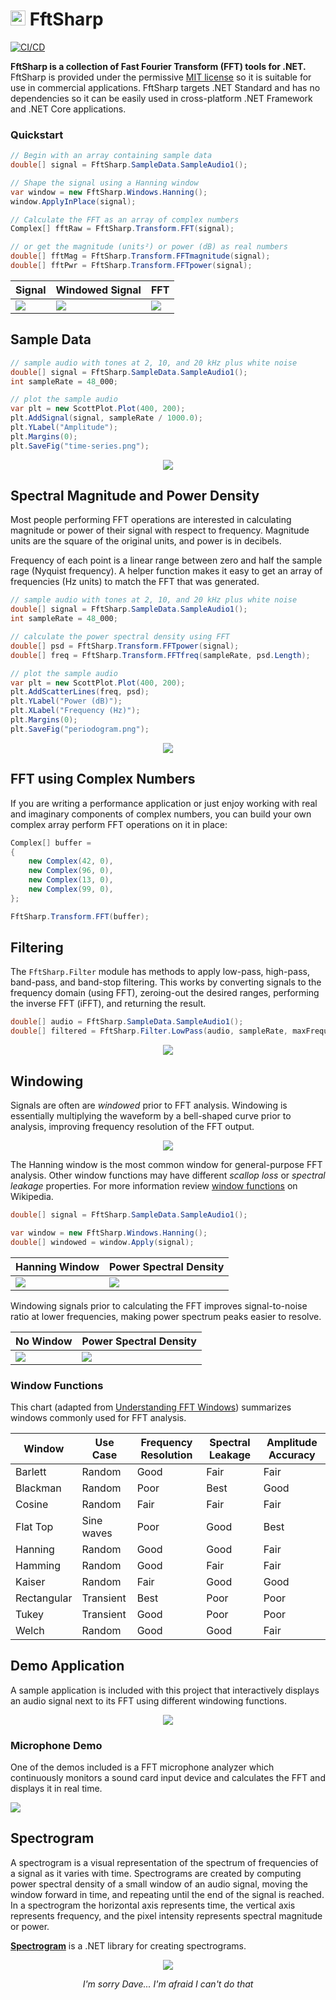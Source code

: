 # <img src="dev/icon/v3/fftsharp-icon-24.png" height="24" width="24"> FftSharp

[![CI/CD](https://github.com/swharden/FftSharp/actions/workflows/ci.yaml/badge.svg)](https://github.com/swharden/FftSharp/actions/workflows/ci.yaml)

**FftSharp is a collection of Fast Fourier Transform (FFT) tools for .NET.** FftSharp is provided under the permissive [MIT license](LICENSE) so it is suitable for use in commercial applications. FftSharp targets .NET Standard and has no dependencies so it can be easily used in cross-platform .NET Framework and .NET Core applications.

### Quickstart

```cs
// Begin with an array containing sample data
double[] signal = FftSharp.SampleData.SampleAudio1();

// Shape the signal using a Hanning window
var window = new FftSharp.Windows.Hanning();
window.ApplyInPlace(signal);

// Calculate the FFT as an array of complex numbers
Complex[] fftRaw = FftSharp.Transform.FFT(signal);

// or get the magnitude (units²) or power (dB) as real numbers
double[] fftMag = FftSharp.Transform.FFTmagnitude(signal);
double[] fftPwr = FftSharp.Transform.FFTpower(signal);
```

Signal | Windowed Signal | FFT
---|---|---
![](dev/quickstart/audio.png)|![](dev/quickstart/audio-windowed.png)|![](dev/quickstart/fft-windowed.png)

## Sample Data

```cs
// sample audio with tones at 2, 10, and 20 kHz plus white noise
double[] signal = FftSharp.SampleData.SampleAudio1();
int sampleRate = 48_000;

// plot the sample audio
var plt = new ScottPlot.Plot(400, 200);
plt.AddSignal(signal, sampleRate / 1000.0);
plt.YLabel("Amplitude");
plt.Margins(0);
plt.SaveFig("time-series.png");
```

<div align="center">

![](dev/quickstart/time-series.png)

</div>

## Spectral Magnitude and Power Density

Most people performing FFT operations are interested in calculating magnitude or power of their signal with respect to frequency. Magnitude units are the square of the original units, and power is in decibels.

Frequency of each point is a linear range between zero and half the sample rage (Nyquist frequency). A helper function makes it easy to get an array of frequencies (Hz units) to match the FFT that was generated.

```cs
// sample audio with tones at 2, 10, and 20 kHz plus white noise
double[] signal = FftSharp.SampleData.SampleAudio1();
int sampleRate = 48_000;

// calculate the power spectral density using FFT
double[] psd = FftSharp.Transform.FFTpower(signal);
double[] freq = FftSharp.Transform.FFTfreq(sampleRate, psd.Length);

// plot the sample audio
var plt = new ScottPlot.Plot(400, 200);
plt.AddScatterLines(freq, psd);
plt.YLabel("Power (dB)");
plt.XLabel("Frequency (Hz)");
plt.Margins(0);
plt.SaveFig("periodogram.png");
```

<div align="center">

![](dev/quickstart/periodogram.png)

</div>

## FFT using Complex Numbers

If you are writing a performance application or just enjoy working with real and imaginary components of complex numbers, you can build your own complex array perform FFT operations on it in place:

```cs
Complex[] buffer =
{
    new Complex(42, 0),
    new Complex(96, 0),
    new Complex(13, 0),
    new Complex(99, 0),
};

FftSharp.Transform.FFT(buffer);
```

## Filtering

The `FftSharp.Filter` module has methods to apply low-pass, high-pass, band-pass, and band-stop filtering. This works by converting signals to the frequency domain (using FFT), zeroing-out the desired ranges, performing the inverse FFT (iFFT), and returning the result.

```cs
double[] audio = FftSharp.SampleData.SampleAudio1();
double[] filtered = FftSharp.Filter.LowPass(audio, sampleRate, maxFrequency: 2000);
```

<div align="center">

![](dev/lowpass.png)

</div>

## Windowing

Signals are often are _windowed_ prior to FFT analysis. Windowing is essentially multiplying the waveform by a bell-shaped curve prior to analysis, improving frequency resolution of the FFT output.

<div align="center">

![](dev/windows.png)

</div>

The Hanning window is the most common window for general-purpose FFT analysis. Other window functions may have different _scallop loss_ or _spectral leakage_ properties. For more information review [window functions](https://en.wikipedia.org/wiki/Window_function) on Wikipedia.

```cs
double[] signal = FftSharp.SampleData.SampleAudio1();

var window = new FftSharp.Windows.Hanning();
double[] windowed = window.Apply(signal);
```

Hanning Window | Power Spectral Density
---|---
![](dev/quickstart/audio-windowed.png)|![](dev/quickstart/fft-windowed.png)

Windowing signals prior to calculating the FFT improves signal-to-noise ratio at lower frequencies, making power spectrum peaks easier to resolve.

No Window | Power Spectral Density
---|---
![](dev/quickstart/audio.png)|![](dev/quickstart/fft.png)

### Window Functions

This chart (adapted from [Understanding FFT Windows](https://www.egr.msu.edu/classes/me451/me451_labs/Fall_2013/Understanding_FFT_Windows.pdf)) summarizes windows commonly used for FFT analysis.

Window           | Use Case       | Frequency Resolution | Spectral Leakage | Amplitude Accuracy
-----------------|----------------|------|------|-----
Barlett          | Random         | Good | Fair | Fair
Blackman         | Random         | Poor | Best | Good
Cosine           | Random         | Fair | Fair | Fair
Flat Top         | Sine waves     | Poor | Good | Best
Hanning          | Random         | Good | Good | Fair
Hamming          | Random         | Good | Fair | Fair
Kaiser           | Random         | Fair | Good | Good
Rectangular      | Transient      | Best | Poor | Poor
Tukey            | Transient      | Good | Poor | Poor
Welch            | Random         | Good | Good | Fair

## Demo Application

A sample application is included with this project that interactively displays an audio signal next to its FFT using different windowing functions.

<div align="center">

![](dev/demo.png)

</div>

### Microphone Demo

One of the demos included is a FFT microphone analyzer which continuously monitors a sound card input device and calculates the FFT and displays it in real time.

![](dev/microphone-fft.gif)

## Spectrogram

A spectrogram is a visual representation of the spectrum of frequencies of a signal as it varies with time. Spectrograms are created by computing power spectral density of a small window of an audio signal, moving the window forward in time, and repeating until the end of the signal is reached. In a spectrogram the horizontal axis represents time, the vertical axis represents frequency, and the pixel intensity represents spectral magnitude or power.

[**Spectrogram**](https://github.com/swharden/Spectrogram) is a .NET library for creating spectrograms.

<div align="center">

![](dev/spectrogram.png)

_I'm sorry Dave... I'm afraid I can't do that_

</div>

